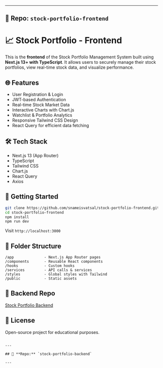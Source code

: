 
---

## 📂 **Repo:** `stock-portfolio-frontend`


# 📈 Stock Portfolio - Frontend

This is the **frontend** of the Stock Portfolio Management System built using **Next.js 13+ with TypeScript**. It allows users to securely manage their stock portfolios, view real-time stock data, and visualize performance.

## 🌐 Features
- User Registration & Login
- JWT-based Authentication
- Real-time Stock Market Data
- Interactive Charts with Chart.js
- Watchlist & Portfolio Analytics
- Responsive Tailwind CSS Design
- React Query for efficient data fetching

## 🛠 Tech Stack
- Next.js 13 (App Router)
- TypeScript
- Tailwind CSS
- Chart.js
- React Query
- Axios

## 🚀 Getting Started
```bash
git clone https://github.com/snameisvatsal/stock-portfolio-frontend.git
cd stock-portfolio-frontend
npm install
npm run dev
```
Visit `http://localhost:3000`

## 📂 Folder Structure
```
/app              - Next.js App Router pages
/components       - Reusable React components
/hooks            - Custom hooks
/services         - API calls & services
/styles           - Global styles with Tailwind
/public           - Static assets
```

## 🔗 Backend Repo
[Stock Portfolio Backend](https://github.com/snameisvatsal/stock-portfolio-backend)

## 📝 License
Open-source project for educational purposes.
```

---

## 📂 **Repo:** `stock-portfolio-backend`

---
